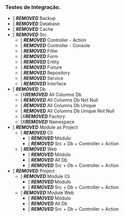 ### Testes de Integração.


- [ ***REMOVED*** Backup
- [ ***REMOVED*** Database
- [ ***REMOVED*** Cache
- [ ***REMOVED*** Src
    * [ ***REMOVED*** Controller - Action
    * [ ***REMOVED*** Controller - Console
    * [ ***REMOVED*** Filter
    * [ ***REMOVED*** Form
    * [ ***REMOVED*** Entity
    * [ ***REMOVED*** Fixture
    * [ ***REMOVED*** Repository
    * [ ***REMOVED*** Service
    * [ ***REMOVED*** Interface
- [ ***REMOVED*** Db
    * [X***REMOVED*** All Columns Db
    * [ ***REMOVED*** All Columns Db Not Null
    * [ ***REMOVED*** All Columns Db Unique
    * [ ***REMOVED*** All Columns Db Unique Not Null
    * [X***REMOVED*** Factory
    * [X***REMOVED*** Namespace       
- [ ***REMOVED*** Module as Project
    * [ ***REMOVED*** Cli
        * [ ***REMOVED*** Módulo
        * [ ***REMOVED*** Src + Db + Controller + Action 
    * [ ***REMOVED*** Web
        * [ ***REMOVED*** Módulo
        * [ ***REMOVED*** All Db
        * [ ***REMOVED*** Src + Db + Controller + Action             
- [ ***REMOVED*** Project
    * [ ***REMOVED*** Module Cli
        * [ ***REMOVED*** Módulo
        * [ ***REMOVED*** Src + Db + Controller + Action 
    * [ ***REMOVED*** Module Web
        * [ ***REMOVED*** Módulo
        * [ ***REMOVED*** All Db        
        * [ ***REMOVED*** Src + Db + Controller + Action    
   
